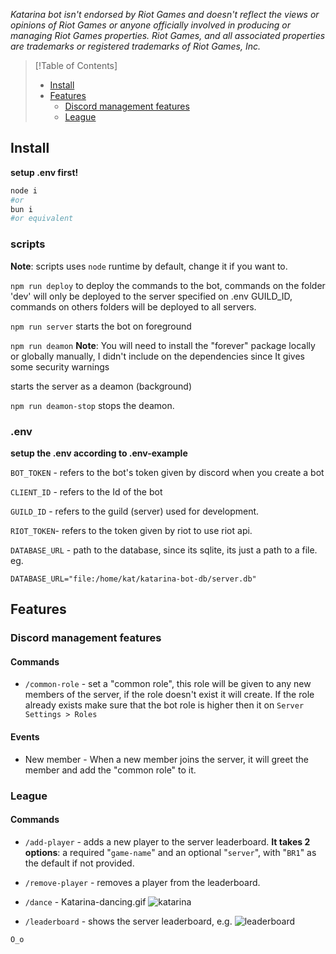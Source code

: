 

_Katarina bot isn't endorsed by Riot Games and doesn't reflect the views or opinions of Riot Games or anyone officially involved in producing or managing Riot Games properties. Riot Games, and all associated properties are trademarks or registered trademarks of Riot Games, Inc._



> [!Table of Contents]
> 
>  - [Install](#Install)
>  - [Features](#Features)
> 	 - [Discord management features](#Discord%20management%20features)
> 	 - [League](#League)


## Install
**setup .env first!**

```bash
node i
#or
bun i
#or equivalent
```
### scripts
**Note**: scripts uses `node` runtime by default, change it if you want to.

`npm run deploy`
to deploy the commands to the bot, commands on the folder 'dev' will only be deployed to the server specified on .env GUILD_ID, commands on others folders will be deployed to all servers. 

`npm run server`
starts the bot on foreground 

`npm run deamon`
**Note**: You will need to install the "forever" package locally or globally manually, I didn't include on the dependencies since It gives some security warnings

starts the server as a deamon (background)

`npm run deamon-stop`
stops the deamon. 

### .env 

 **setup the .env according to .env-example**

`BOT_TOKEN` - refers to the bot's token given by discord when you create a bot

`CLIENT_ID` - refers to the Id of the bot

`GUILD_ID` - refers to the guild (server) used for development.

`RIOT_TOKEN`- refers to the token given by riot to use riot api.

`DATABASE_URL` - path to the database, since its sqlite, its just a path to a file. eg.

`DATABASE_URL="file:/home/kat/katarina-bot-db/server.db"`

## Features
### Discord management features
#### Commands

- `/common-role` -  set a "common role", this role will be given to any new members of the server, if the role doesn't exist it will create. If the role already exists make sure that the bot role is higher then it on `Server Settings > Roles`

#### Events

- New member - When a new member joins the server, it will greet the member and add the "common role" to it.


### League
#### Commands
- `/add-player` - adds a new player to the server leaderboard.
	**It takes 2 options**: a required "`game-name`" and an optional "`server`", with "`BR1`" as the default if not provided.

- `/remove-player` - removes a player from the leaderboard.

- `/dance` - Katarina-dancing.gif
	![katarina](katarina.gif)

- `/leaderboard` - shows the server leaderboard, e.g.
	![leaderboard](leaderboard.png)



`O_o`